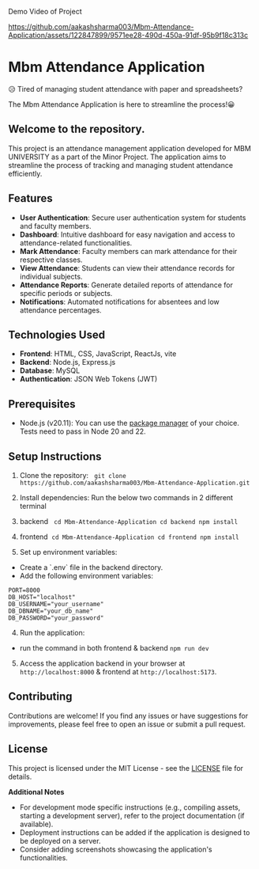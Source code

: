 Demo Video of Project

https://github.com/aakashsharma003/Mbm-Attendance-Application/assets/122847899/9571ee28-490d-450a-91df-95b9f18c313c


# Mbm Attendance Application

😥 Tired of managing student attendance with paper and spreadsheets?  

The Mbm Attendance Application is here to streamline the process!😀 
## Welcome to the repository.


This project is an attendance management application developed for MBM UNIVERSITY as a part of the Minor Project. The application aims to streamline the process of tracking and managing student attendance efficiently.

## Features

- **User Authentication**: Secure user authentication system for students and faculty members.
- **Dashboard**: Intuitive dashboard for easy navigation and access to attendance-related functionalities.
- **Mark Attendance**: Faculty members can mark attendance for their respective classes.
- **View Attendance**: Students can view their attendance records for individual subjects.
- **Attendance Reports**: Generate detailed reports of attendance for specific periods or subjects.
- **Notifications**: Automated notifications for absentees and low attendance percentages.

## Technologies Used

- **Frontend**: HTML, CSS, JavaScript, ReactJs, vite
- **Backend**: Node.js, Express.js
- **Database**: MySQL
- **Authentication**: JSON Web Tokens (JWT)

## Prerequisites

- Node.js (v20.11): You can use the [package manager](https://nodejs.org/en/about/previous-releases) of your choice.
   Tests need to pass in Node 20 and 22.

## Setup Instructions

1. Clone the repository:
  `git clone https://github.com/aakashsharma003/Mbm-Attendance-Application.git`

2. Install dependencies: Run the below two commands in 2 different terminal
3. backend
  `cd Mbm-Attendance-Application cd backend npm install`
4. frontend
 `cd Mbm-Attendance-Application cd frontend npm install`

5. Set up environment variables:
- Create a \`.env\` file in the backend directory.
- Add the following environment variables:
  
```
PORT=8000
DB_HOST="localhost"
DB_USERNAME="your_username"
DB_DBNAME="your_db_name"
DB_PASSWORD="your_password"
```


  

4. Run the application:
- run the command in both frontend & backend
 `npm run dev`

5. Access the application backend in your browser at `http://localhost:8000` & frontend at `http://localhost:5173`.

## Contributing

Contributions are welcome! If you find any issues or have suggestions for improvements, please feel free to open an issue or submit a pull request.

## License

This project is licensed under the MIT License - see the [LICENSE](LICENSE) file for details.

**Additional Notes**

* For development mode specific instructions (e.g., compiling assets, starting a development server), refer to the project documentation (if available).
* Deployment instructions can be added if the application is designed to be deployed on a server.
* Consider adding screenshots showcasing the application's functionalities.
